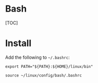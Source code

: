 # Bash

[TOC]

# Install
Add the following to `~/.bashrc`:
```shell
export PATH="${PATH}:${HOME}/linux/bin"

source ~/linux/config/bash/.bashrc
```
